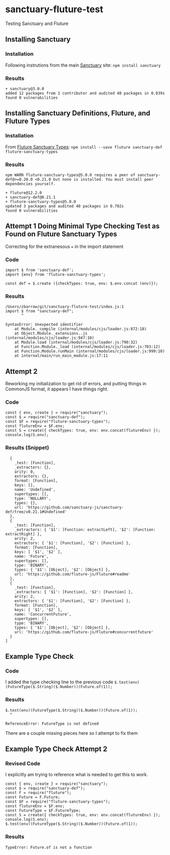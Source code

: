 # sanctuary-fluture-test

Testing Sanctuary and Fluture

## Installing Sanctuary

### Installation

Following instrutions from the main [Sanctuary](https://sanctuary.js.org/#section:installation) site:
`npm install sanctuary`

### Results

```
+ sanctuary@3.0.0
added 12 packages from 1 contributor and audited 40 packages in 0.839s
found 0 vulnerabilities
```

## Installing Sanctuary Definitions, Fluture, and Fluture Types

### Installation

From [Fluture Sanctuary Types](https://github.com/fluture-js/fluture-sanctuary-types):
`npm install --save fluture sanctuary-def fluture-sanctuary-types`

### Results

```
npm WARN fluture-sanctuary-types@5.0.0 requires a peer of sanctuary-def@>=0.20.0 <0.21.0 but none is installed. You must install peer dependencies yourself.

+ fluture@12.2.0
+ sanctuary-def@0.21.1
+ fluture-sanctuary-types@5.0.0
updated 3 packages and audited 40 packages in 0.702s
found 0 vulnerabilities
```

## Attempt 1 Doing Minimal Type Checking Test as Found on Fluture Sanctuary Types

Correcting for the extranesous `=` in the import statement

### Code

```
import $ from 'sanctuary-def';
import {env} from 'fluture-sanctuary-types';

const def = $.create ({checkTypes: true, env: $.env.concat (env)});
```

### Results

```
/Users/zbarrow/git/sanctuary-fluture-test/index.js:1
import $ from "sanctuary-def";
       ^

SyntaxError: Unexpected identifier
    at Module._compile (internal/modules/cjs/loader.js:872:18)
    at Object.Module._extensions..js (internal/modules/cjs/loader.js:947:10)
    at Module.load (internal/modules/cjs/loader.js:790:32)
    at Function.Module._load (internal/modules/cjs/loader.js:703:12)
    at Function.Module.runMain (internal/modules/cjs/loader.js:999:10)
    at internal/main/run_main_module.js:17:11
```

## Attempt 2

Reworking my initialization to get rid of errors, and putting things in CommonJS format, it appears I have things right.

### Code

```
const { env, create } = require("sanctuary");
const $ = require("sanctuary-def");
const $F = require("fluture-sanctuary-types");
const flutureEnv = $F.env;
const S = create({ checkTypes: true, env: env.concat(flutureEnv) });
console.log(S.env);
```

### Results (Snippet)

```
  {
    _test: [Function],
    _extractors: {},
    arity: 0,
    extractors: {},
    format: [Function],
    keys: [],
    name: 'Undefined',
    supertypes: [],
    type: 'NULLARY',
    types: {},
    url: 'https://github.com/sanctuary-js/sanctuary-def/tree/v0.21.1#Undefined'
  },
  {
    _test: [Function],
    _extractors: { '$1': [Function: extractLeft], '$2': [Function: extractRight] },
    arity: 2,
    extractors: { '$1': [Function], '$2': [Function] },
    format: [Function],
    keys: [ '$1', '$2' ],
    name: 'Future',
    supertypes: [],
    type: 'BINARY',
    types: { '$1': [Object], '$2': [Object] },
    url: 'https://github.com/fluture-js/Fluture#readme'
  },
  {
    _test: [Function],
    _extractors: { '$1': [Function], '$2': [Function] },
    arity: 2,
    extractors: { '$1': [Function], '$2': [Function] },
    format: [Function],
    keys: [ '$1', '$2' ],
    name: 'ConcurrentFuture',
    supertypes: [],
    type: 'BINARY',
    types: { '$1': [Object], '$2': [Object] },
    url: 'https://github.com/fluture-js/Fluture#concurrentfuture'
  }
]
```

## Example Type Check

### Code

I added the type checking line to the previous code
`$.test(env)(FutureType($.String)($.Number))(Future.of(1));`

### Results

```
$.test(env)(FutureType($.String)($.Number))(Future.of(1));
  ^

ReferenceError: FutureType is not defined
```

There are a couple missing pieces here so I attempt to fix them

## Example Type Check Attempt 2

### Revised Code

I explicitly am trying to reference what is needed to get this to work.

```
const { env, create } = require("sanctuary");
const $ = require("sanctuary-def");
const F = require("fluture");
const Future = F.Future;
const $F = require("fluture-sanctuary-types");
const flutureEnv = $F.env;
const FutureType = $F.FutureType;
const S = create({ checkTypes: true, env: env.concat(flutureEnv) });
console.log(S.env);
$.test(env)(FutureType($.String)($.Number))(Future.of(1));
```

### Results

`TypeError: Future.of is not a function`
